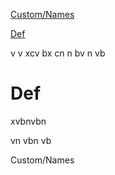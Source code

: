 [Custom/Names](#custom-names)

[Def](#Def)

v
v
xcv
bx
cn
n
bv
n
vb
# Def

xvbnvbn


vn
vbn
vb














<a name="custom-names"></a>Custom/Names
